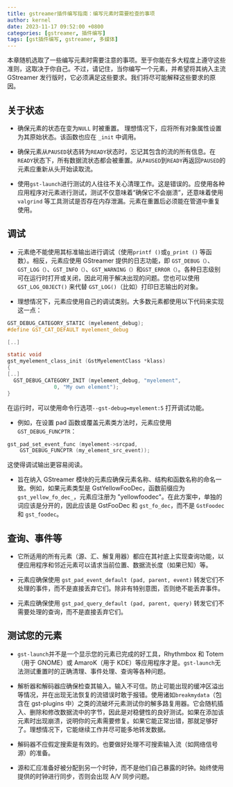 ```yaml
---
title: gstreamer插件编写指南：编写元素时需要检查的事项
author: kernel
date: 2023-11-17 09:52:00 +0800
categories: [gstreamer, 插件编写]
tags: [gst插件编写, gstreamer, 多媒体]
---
```


本章随机选取了一些编写元素时需要注意的事项。至于你能在多大程度上遵守这些准则，这取决于你自己。不过，请记住，当你编写一个元素，并希望将其纳入主流 GStreamer 发行版时，它必须满足这些要求。我们将尽可能解释这些要求的原因。

## 关于状态

-   确保元素的状态在变为`NULL` 时被重置。 理想情况下，应将所有对象属性设置为其原始状态。该函数也应在 `_init` 中调用。
    
-   确保元素从`PAUSED`状态转为`READY`状态时，忘记其包含的流的所有信息。在`READY`状态下，所有数据流状态都会被重置。从`PAUSED`到`READY`再返回`PAUSED`的元素应重新从头开始读取流。
    
-   使用`gst-launch`进行测试的人往往不关心清理工作。这是错误的。应使用各种应用程序对元素进行测试，测试不仅意味着“确保它不会崩溃”，还意味着使用`valgrind` 等工具测试是否存在内存泄漏。元素在重置后必须能在管道中重复使用。
    

## 调试

-   元素绝不能使用其标准输出进行调试（使用`printf ()`或`g_print ()` 等函数）。相反，元素应使用 GStreamer 提供的日志功能，即 `GST_DEBUG（）`、`GST_LOG（）`、`GST_INFO（）`、`GST_WARNING（）`和`GST_ERROR（）`。各种日志级别可在运行时打开或关闭，因此可用于解决出现的问题。您也可以使用`GST_LOG_OBJECT()` 来代替 `GST_LOG()`（比如）打印日志输出的对象。
    
-   理想情况下，元素应使用自己的调试类别。大多数元素都使用以下代码来实现这一点：
```c
GST_DEBUG_CATEGORY_STATIC (myelement_debug);
#define GST_CAT_DEFAULT myelement_debug

[..]

static void
gst_myelement_class_init (GstMyelementClass *klass)
{
[..]
  GST_DEBUG_CATEGORY_INIT (myelement_debug, "myelement",
               0, "My own element");
}
```
在运行时，可以使用命令行选项`--gst-debug=myelement:5` 打开调试功能。
    
-   例如，在设置 pad 函数或覆盖元素类方法时，元素应使用 `GST_DEBUG_FUNCPTR`：
    
```c
gst_pad_set_event_func (myelement->srcpad,
    GST_DEBUG_FUNCPTR (my_element_src_event));
```
    
这使得调试输出更容易阅读。
    
-   旨在纳入 GStreamer 模块的元素应确保元素名称、结构和函数名称的命名一致。例如，如果元素类型是 GstYellowFooDec，函数前缀应为 `gst_yellow_fo_dec_`，元素应注册为 "yellowfoodec"。在此方案中，单独的词应该是分开的，因此应该是 GstFooDec 和 `gst_fo_dec`，而不是 `GstFoodec` 和 `gst_foodec`。
    

## 查询、事件等

-   它所适用的所有元素（源、汇、解复用器）都应在其衬底上实现查询功能，以便应用程序和邻近元素可以请求当前位置、数据流长度（如果已知）等。
    
-   元素应确保使用 `gst_pad_event_default (pad, parent, event)` 转发它们不处理的事件，而不是直接丢弃它们。除非有特别意图，否则绝不能丢弃事件。
    
-   元素应确保使用 `gst_pad_query_default (pad, parent, query)` 转发它们不需要处理的查询，而不是直接丢弃它们。
    

## 测试您的元素

-   `gst-launch`并不是一个显示您的元素已完成的好工具，Rhythmbox 和 Totem（用于 GNOME）或 AmaroK（用于 KDE）等应用程序才是。`gst-launch`无法测试重置时的正确清理、事件处理、查询等各种问题。
    
-   解析器和解码器应确保检查其输入。输入不可信。防止可能出现的缓冲区溢出等情况，并在出现无法恢复的流错误时敢于报错。使用诸如`breakmydata`（包含在 gst-plugins 中）之类的流破坏元素测试你的解多路复用器。它会随机插入、删除和修改数据流中的字节，因此是对稳健性的良好测试。如果在添加该元素时出现崩溃，说明你的元素需要修复。如果它能正常出错，那就足够好了。理想情况下，它能继续工作并尽可能多地转发数据。
    
-   解码器不应假定搜索是有效的。也要做好处理不可搜索输入流（如网络信号源）的准备。
    
-   源和汇应准备好被分配到另一个时钟，而不是他们自己暴露的时钟。始终使用提供的时钟进行同步，否则会出现 A/V 同步问题。
